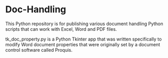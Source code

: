 # Doc-Handling
This Python repository is for publishing various document handling Python scripts that can work with Excel, Word and PDF files.

tk_doc_property.py is a Python Tkinter app that was written specifically to modify Word document properties that were originally set by a document control software called Proquis. 
